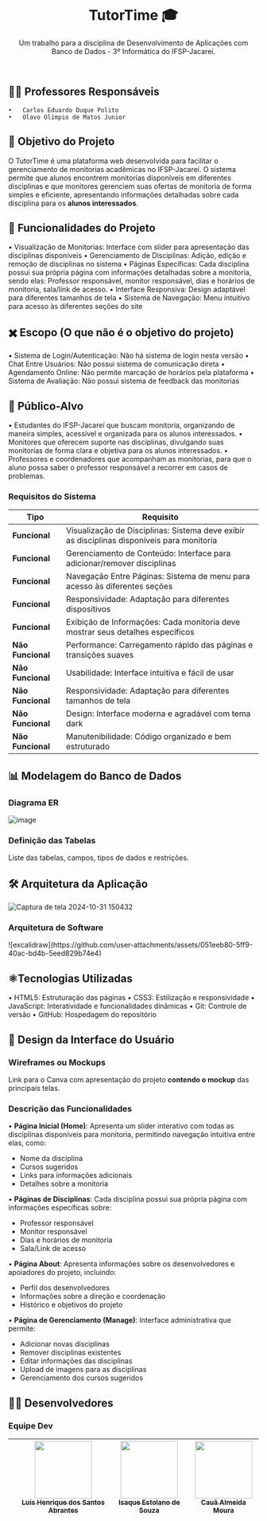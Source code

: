 <h1 align="center">TutorTime 🎓</h1>

<p align="center">Um trabalho para a disciplina de Desenvolvimento de Aplicações com Banco de Dados - 3º Informática do IFSP-Jacareí.</p>

<br>
<p align="center">

<h2>👨‍🏫 Professores Responsáveis</h2>

	•	Carlos Eduardo Duque Polito
	•	Olavo Olímpio de Matos Junior

<h2>🎯 Objetivo do Projeto</h2>

O TutorTime é uma plataforma web desenvolvida para facilitar o gerenciamento de monitorias acadêmicas no IFSP-Jacareí. O sistema permite que alunos encontrem monitorias disponíveis em diferentes disciplinas e que monitores gerenciem suas ofertas de monitoria de forma simples e eficiente, apresentando informações detalhadas sobre cada disciplina para os **alunos interessados**.

<h2>🔨 Funcionalidades do Projeto</h2>

• Visualização de Monitorias: Interface com slider para apresentação das disciplinas disponíveis
• Gerenciamento de Disciplinas: Adição, edição e remoção de disciplinas no sistema
• Páginas Específicas: Cada disciplina possui sua própria página com informações detalhadas sobre a monitoria, sendo elas: Professor responsável, monitor responsável, dias e horários de monitoria, sala/link de acesso.
• Interface Responsiva: Design adaptável para diferentes tamanhos de tela
• Sistema de Navegação: Menu intuitivo para acesso às diferentes seções do site

<h2>✖️ Escopo (O que não é o objetivo do projeto)</h2>

• Sistema de Login/Autenticação: Não há sistema de login nesta versão
• Chat Entre Usuários: Não possui sistema de comunicação direta
• Agendamento Online: Não permite marcação de horários pela plataforma
• Sistema de Avaliação: Não possui sistema de feedback das monitorias

<h2>👥 Público-Alvo</h2>

• Estudantes do IFSP-Jacareí que buscam monitoria, organizando de maneira simples, acessível e organizada para os alunos interessados.
• Monitores que oferecem suporte nas disciplinas, divulgando suas monitorias de forma clara e objetiva para os alunos interessados.
• Professores e coordenadores que acompanham as monitorias, para que o aluno possa saber o professor responsável a recorrer em casos de problemas.

### Requisitos do Sistema

| Tipo                | Requisito                                                                                   |
|---------------------|---------------------------------------------------------------------------------------------|
| **Funcional**       | Visualização de Disciplinas: Sistema deve exibir as disciplinas disponíveis para monitoria   |
| **Funcional**       | Gerenciamento de Conteúdo: Interface para adicionar/remover disciplinas                     |
| **Funcional**       | Navegação Entre Páginas: Sistema de menu para acesso às diferentes seções                   |
| **Funcional**       | Responsividade: Adaptação para diferentes dispositivos                                      |
| **Funcional**       | Exibição de Informações: Cada monitoria deve mostrar seus detalhes específicos              |
| **Não Funcional**   | Performance: Carregamento rápido das páginas e transições suaves                            |
| **Não Funcional**   | Usabilidade: Interface intuitiva e fácil de usar                                            |
| **Não Funcional**   | Responsividade: Adaptação para diferentes tamanhos de tela                                  |
| **Não Funcional**   | Design: Interface moderna e agradável com tema dark                                         |
| **Não Funcional**   | Manutenibilidade: Código organizado e bem estruturado                                       |


<h2>📊 Modelagem do Banco de Dados</h2>

<h3>Diagrama ER</h3>

![image](https://github.com/user-attachments/assets/6cf9aef8-b360-49a4-b7d4-a1171c35e8fd)


<h3>Definição das Tabelas</h3>

Liste das tabelas, campos, tipos de dados e restrições.

<h2>🛠️ Arquitetura da Aplicação</h2>

![Captura de tela 2024-10-31 150432](https://github.com/user-attachments/assets/5f1e6161-e98d-449a-9bd5-f99f8e264ca1)
<h3>Arquitetura de Software</h3>
![excalidraw](https://github.com/user-attachments/assets/051eeb80-5ff9-40ac-bd4b-5eed829b74e4)



<h2>⚛Tecnologias Utilizadas</h2>

• HTML5: Estruturação das páginas
• CSS3: Estilização e responsividade
• JavaScript: Interatividade e funcionalidades dinâmicas
• Git: Controle de versão
• GitHub: Hospedagem do repositório


<h2>🎨 Design da Interface do Usuário</h2>

<h3>Wireframes ou Mockups</h3>

Link para o Canva com apresentação do projeto **contendo o mockup** das principais telas.

<h3>Descrição das Funcionalidades</h3>

• **Página Inicial (Home)**: Apresenta um slider interativo com todas as disciplinas disponíveis para monitoria, permitindo navegação intuitiva entre elas, como:
  - Nome da disciplina
  - Cursos sugeridos
  - Links para informações adicionais
  - Detalhes sobre a monitoria

• **Páginas de Disciplinas**: Cada disciplina possui sua própria página com informações específicas sobre:
  - Professor responsável
  - Monitor responsável
  - Dias e horários de monitoria
  - Sala/Link de acesso

• **Página About**: Apresenta informações sobre os desenvolvedores e apoiadores do projeto, incluindo:
  - Perfil dos desenvolvedores
  - Informações sobre a direção e coordenação
  - Histórico e objetivos do projeto

• **Página de Gerenciamento (Manage)**: Interface administrativa que permite:
  - Adicionar novas disciplinas
  - Remover disciplinas existentes
  - Editar informações das disciplinas
  - Upload de imagens para as disciplinas
  - Gerenciamento dos cursos sugeridos

<h2>👨‍💻 Desenvolvedores</h2>

<h3>Equipe Dev</h3>

| | [<img loading="lazy" src="css/IMG_5405.jpeg" width=115><br><sub>Luis Henrique dos Santos Abrantes</sub>](https://github.com/LuisAbrantes) |  [<img loading="lazy" src="https://avatars.githubusercontent.com/u/149614643?v=4" width=115><br><sub>Isaque Estolano de Souza</sub>](https://github.com/IsaquePy) |  [<img loading="lazy" src="https://avatars.githubusercontent.com/u/102776070?v=4" width=115><br><sub>Cauã Almeida Moura</sub>](https://github.com/cauaalmeida14052007) |
| :---: | :---: | :---: | :---: |
